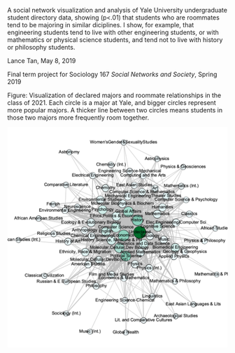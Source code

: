A social network visualization and analysis of Yale University undergraduate student directory data, showing (p&lt;.01) that students who are roommates tend to be majoring in similar diciplines. I show, for example, that engineering students tend to live with other engineering students, or with mathematics or physical science students, and tend not to live with history or philosophy students.

Lance Tan, May 8, 2019

Final term project for Sociology 167 *Social Networks and Society*, Spring 2019



Figure: Visualization of declared majors and roommate relationships in the class of 2021. Each circle is a major at Yale, and bigger circles represent more popular majors. A thicker line between two circles means students in those two majors more frequently room together.

![Class of 2021 visualization](majors.2021.png)
